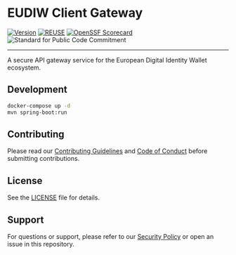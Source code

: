 # EUDIW Client Gateway

[![Version](https://img.shields.io/github/v/tag/diggsweden/eudiw-client-gateway?style=for-the-badge&color=green&label=Version)](https://github.com/diggsweden/eudiw-client-gateway/tags])
[![REUSE](https://img.shields.io/badge/dynamic/json?url=https%3A%2F%2Fapi.reuse.software%2Fstatus%2Fgithub.com%2Fdiggsweden%2Feudiw-client-gateway&query=status&style=for-the-badge&label=REUSE)](https://api.reuse.software/info/github.com/diggsweden/eudiw-client-gateway)
[![OpenSSF Scorecard](https://api.scorecard.dev/projects/github.com/diggsweden/eudiw-client-gateway/badge?style=for-the-badge)](https://scorecard.dev/viewer/?uri=github.com/diggsweden/eudiw-client-gateway)
![Standard for Public Code Commitment](https://img.shields.io/badge/Standard%20for%20Public%20Code%20Commitment-green?style=for-the-badge)

---

A secure API gateway service for the European Digital Identity Wallet ecosystem.

## Development

```bash
docker-compose up -d
mvn spring-boot:run
```

## Contributing

Please read our [Contributing Guidelines](CONTRIBUTING.md) and [Code of Conduct](CODE_OF_CONDUCT.md) before submitting contributions.

## License

See the [LICENSE](LICENSE) file for details.

## Support

For questions or support, please refer to our [Security Policy](SECURITY.md) or open an issue in this repository.
